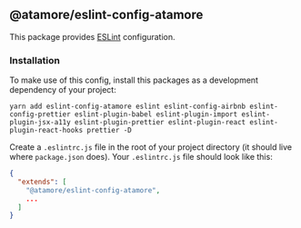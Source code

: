 ## @atamore/eslint-config-atamore

This package provides [ESLint](http://eslint.org/) configuration.

### Installation

To make use of this config, install this packages as a development dependency of your project:

```
yarn add eslint-config-atamore eslint eslint-config-airbnb eslint-config-prettier eslint-plugin-babel eslint-plugin-import eslint-plugin-jsx-a11y eslint-plugin-prettier eslint-plugin-react eslint-plugin-react-hooks prettier -D
```

Create a `.eslintrc.js` file in the root of your project directory (it should live where `package.json` does). Your `.eslintrc.js` file should look like this:

```json
{
  "extends": [
    "@atamore/eslint-config-atamore",
    ...
  ]
}
```